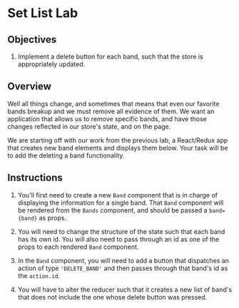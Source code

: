 # Set List Lab

## Objectives

1. Implement a delete button for each band, such that the store is appropriately updated.

## Overview

Well all things change, and sometimes that means that even our favorite bands breakup and we must remove all evidence of them. We want an application that allows us to remove specific bands, and have those changes reflected in our store's state, and on the page.  

We are starting off with our work from the previous lab, a React/Redux app that creates new band elements and displays them below. Your task will be to add the deleting a band functionality.

## Instructions

1. You'll first need to create a new `Band` component that is in charge of displaying the information for a single band. That `Band` component will be rendered from the `Bands` component, and should be passed a `band={band}` as props.  

2. You will need to change the structure of the state such that each band has its own id. You will also need to pass through an id as one of the props to each rendered `Band` component.  

3. In the `Band` component, you will need to add a button that dispatches an action of type `'DELETE_BAND'` and then passes through that band's id as the `action.id`.

4. You will have to alter the reducer such that it creates a new list of band's that does not include the one whose delete button was pressed.
